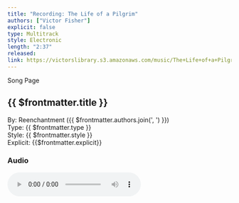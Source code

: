```yaml
---
title: "Recording: The Life of a Pilgrim"
authors: ["Victor Fisher"]
explicit: false
type: Multitrack
style: Electronic
length: "2:37"
released:
link: https://victorslibrary.s3.amazonaws.com/music/The+Life+of+a+Pilgrim/The+Life+of+a+Pilgrim.mp3
---
```


<g-link to="/70">Song Page</g-link>

## {{ $frontmatter.title }}

By: <g-link to="/16">Reenchantment</g-link> ({{ $frontmatter.authors.join(', ') }})  
Type: {{ $frontmatter.type }}  
Style: {{ $frontmatter.style }}  
Explicit: {{$frontmatter.explicit}}

### Audio

<audio controls controlsList="nodownload">
  <source :src="$frontmatter.link" type="audio/mpeg">
Your browser does not support the audio element.
</audio>

